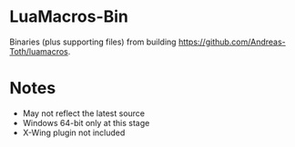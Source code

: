 # LuaMacros-Bin

Binaries (plus supporting files) from building https://github.com/Andreas-Toth/luamacros.

# Notes
* May not reflect the latest source
* Windows 64-bit only at this stage
* X-Wing plugin not included
